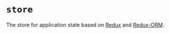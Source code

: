 # `store`

The store for application state based on [Redux](https://redux.js.org/) and
[Redux-ORM](https://github.com/redux-orm/redux-orm).
